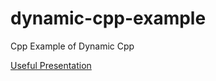 # dynamic-cpp-example
Cpp Example of Dynamic Cpp

[Useful Presentation](https://docs.google.com/presentation/d/1Cb1OGbDZo8Wt3_VLS4OPDk8D5NIUVaNA0YLsQqn-LRw/edit?usp=sharing)

